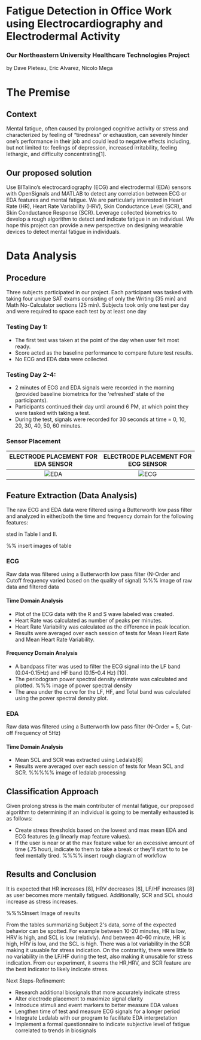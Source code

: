 # Fatigue Detection in Office Work using Electrocardiography and Electrodermal Activity
### Our Northeastern University Healthcare Technologies Project
by Dave Pleteau, Eric Alvarez, Nicolo Mega


# The Premise
## Context
Mental fatigue, often caused by prolonged cognitive activity or stress and characterized by feeling of “tiredness” or exhaustion, can severely hinder one’s performance in their job and could lead to negative effects including, but not limited to: feelings of depression, increased irritability, feeling lethargic, and difficulty concentrating[1].

## Our proposed solution
Use BITalino’s electrocardiography (ECG) and electrodermal (EDA) sensors with OpenSignals and MATLAB to detect any correlation between ECG or EDA features and mental fatigue. We are particularly interested in Heart Rate (HR), Heart Rate Variability (HRV), Skin Conductance Level (SCR), and Skin Conductance Response (SCR). Leverage collected biometrics to develop a rough algorithm to detect and indicate fatigue in an individual. We hope this project can provide a new perspective on designing wearable devices to detect mental fatigue in individuals.

# Data Analysis

## Procedure

Three subjects participated in our project. Each participant was tasked with taking four unique SAT exams consisting of only the Writing (35 min) and Math No-Calculator sections (25 min). Subjects took only one test per day and were required to space each test by at least one day

### Testing Day 1: 
* The first test was taken at the point of the day when user felt most ready. 
* Score acted as the baseline performance to compare future test results.
* No ECG and EDA data were collected.

### Testing Day 2-4:
* 2 minutes of ECG and EDA signals were recorded in the morning (provided baseline biometrics for the 'refreshed' state of the participants).
* Participants continued their day until around 6 PM, at which point they were tasked with taking a test.
* During the test, signals were recorded for 30 seconds at time = 0, 10, 20, 30, 40, 50, 60 minutes.

### Sensor Placement
ELECTRODE PLACEMENT FOR EDA SENSOR |  ELECTRODE PLACEMENT FOR ECG SENSOR
:-------------------------:|:-------------------------:
![EDA](https://raw.githubusercontent.com/pleteaud/Fatigue-and-Stress-Detection/main/Code%20%2B%20Data/EDA%20Sensor%20Placement.jpg) | ![ECG](https://raw.githubusercontent.com/pleteaud/Fatigue-and-Stress-Detection/main/Code%20%2B%20Data/ECG%20Sensor%20Placement.jpg)


## Feature Extraction (Data Analysis)
The raw ECG and EDA data were filtered using a Butterworth low pass filter and analyzed in either/both the time and frequency domain for the following features: 


sted in Table I and II. 

%% insert images of table

### ECG
Raw data was filtered using a Butterworth low pass filter (N-Order and Cutoff frequency varied based on the quality of signal)
%%% image of raw data and filtered data
#### Time Domain Analysis
* Plot of the ECG data with the R and S wave labeled was created.
* Heart Rate was calculated as number of peaks per minutes.
* Heart Rate Variability was calculated as the difference in peak location.
* Results were averaged over each session of tests for Mean Heart Rate and Mean Heart Rate Variability.
#### Frequency Domain Analysis
* A bandpass filter was used to filter the ECG signal into the LF band (0.04-0.15Hz) and HF band (0.15–0.4 Hz) [10].
* The periodogram power spectral density estimate was calculated and plotted.
%%% image of power spectral density
* The area under the curve for the LF, HF, and Total band was calculated using the power spectral density plot.

### EDA
Raw data was filtered using a Butterworth low pass filter (N-Order = 5, Cut-off Frequency of 5Hz)

#### Time Domain Analysis
* Mean SCL and SCR was extracted using Ledalab[6]
* Results were averaged over each session of tests for Mean SCL and SCR.
%%%%% image of ledalab processing

## Classification Approach
Given prolong stress is the main contributer of mental fatigue, our proposed algorithm to determining if an individual is going to be mentally exhausted is as follows:

* Create stress thresholds based on the lowest and max mean EDA and ECG features (e.g linearly map feature values).
* If the user is near or at the max feature value for an excessive amount of time (.75 hour), indicate to them to take a break or they'll start to to be feel mentally tired.
%%%% insert rough diagram of workflow

## Results and Conclusion

It is expected that HR increases [8], HRV decreases [8], LF/HF increases [8] as user becomes more mentally fatigued. Additionally, SCR and SCL should increase as stress increases. 

%%%5Insert Image of results

From the tables summarizing Subject 2's data, some of the expected behavior can be spotted. For example between 10-20 minutes, HR is low, HRV is high, and SCL is low (relativly). And between 40-60 minute, HR is high, HRV is low, and the SCL is high. There was a lot variability in the SCR making it usuable for stress indication. On the contraritly, there were little to no variability in the LF/HF during the test, also making it unusable for stress indication. From our experiment, it seems the HR,HRV, and SCR feature are the best indicator to likely indicate stress. 

Next Steps-Refinement:
* Research additional biosignals that more accurately indicate stress
* Alter electrode placement to maximize signal clarity
* Introduce stimuli and event markers to better measure EDA values
* Lengthen time of test and measure ECG signals for a longer period
* Integrate Ledalab with our program to facilitate EDA interpretation
* Implement a formal questionnaire to indicate subjective level of fatigue correlated to trends in biosignals







